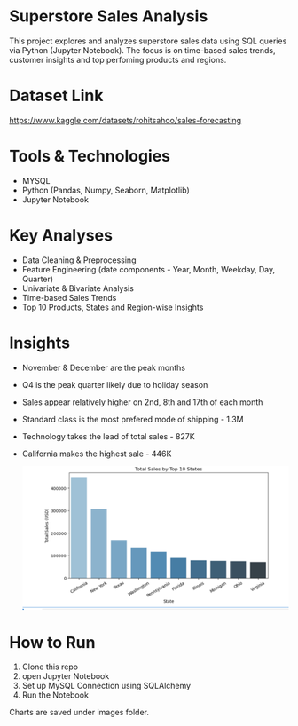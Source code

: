 # Superstore Sales Analysis

This project explores and analyzes superstore sales data using SQL queries via Python (Jupyter Notebook). The focus is on time-based sales trends, customer insights and top perfoming products and regions.

# Dataset Link
https://www.kaggle.com/datasets/rohitsahoo/sales-forecasting 

# Tools & Technologies
- MYSQL
- Python (Pandas, Numpy, Seaborn, Matplotlib)
- Jupyter Notebook

# Key Analyses
- Data Cleaning & Preprocessing
- Feature Engineering (date components - Year, Month, Weekday, Day, Quarter)
- Univariate & Bivariate Analysis
- Time-based Sales Trends
- Top 10 Products, States and Region-wise Insights

# Insights
- November & December are the peak months
- Q4 is the peak quarter likely due to holiday season
- Sales appear relatively higher on 2nd, 8th and 17th of each month
- Standard class is the most prefered mode of shipping - 1.3M
- Technology takes the lead of total sales - 827K
- California makes the highest sale - 446K

  ![Top States by Sales](Images/Top10_States_Sales.png)

# How to Run
1. Clone this repo
2. open Jupyter Notebook
3. Set up MySQL Connection using SQLAlchemy
4. Run the Notebook

Charts are saved under images folder.
